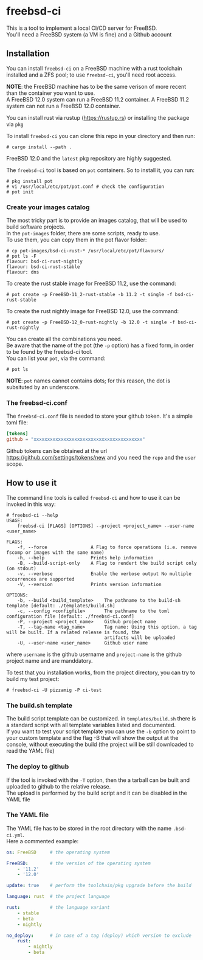 # freebsd-ci

This is a tool to implement a local CI/CD server for FreeBSD.  
You'll need a FreeBSD system (a VM is fine) and a Github account
## Installation

You can install `freebsd-ci` on a FreeBSD machine with a rust toolchain installed and a ZFS pool; to use `freebsd-ci`, you'll need root access.

**NOTE**: the FreeBSD machine has to be the same verison of more recent than the container you want to use.  
A FreeBSD 12.0 system can run a FreeBSD 11.2 container. A FreeBSD 11.2 system can not run a FreeBSD 12.0 container.

You can install rust via rustup (https://rustup.rs) or installing the package via `pkg`

To install `freebsd-ci` you can clone this repo in your directory and then run:
```console
# cargo install --path .
```

FreeBSD 12.0 and the `latest` pkg repository are highly suggested.

The `freebsd-ci` tool is based on `pot` containers. So to install it, you can run:

```console
# pkg install pot
# vi /usr/local/etc/pot/pot.conf # check the configuration
# pot init
```

### Create your images catalog

The most tricky part is to provide an images catalog, that will be used to build software projects.  
In the `pot-images` folder, there are some scripts, ready to use.  
To use them, you can copy them in the pot flavor folder:
```console
# cp pot-images/bsd-ci-rust-* /usr/local/etc/pot/flavours/
# pot ls -F
flavour: bsd-ci-rust-nightly
flavour: bsd-ci-rust-stable
flavour: dns
```

To create the rust stable image for FreeBSD 11.2, use the command:
```console
# pot create -p FreeBSD-11_2-rust-stable -b 11.2 -t single -f bsd-ci-rust-stable
```

To create the rust nightly image for FreeBSD 12.0, use the command:
```console
# pot create -p FreeBSD-12_0-rust-nightly -b 12.0 -t single -f bsd-ci-rust-nightly
```

You can create all the combinations you need.  
Be aware that the name of the pot (the `-p` option) has a fixed form, in order to be found by the freebsd-ci tool.  
You can list your `pot`, via the command:
```console
# pot ls
```

**NOTE**: `pot` names cannot contains dots; for this reason, the dot is subsituted by an underscore.
### The freebsd-ci.conf

The `freebsd-ci.conf` file is needed to store your github token. It's a simple toml file:
```toml
[tokens]
github = "xxxxxxxxxxxxxxxxxxxxxxxxxxxxxxxxxxxxxxxx"
```

Github tokens can be obtained at the url https://github.com/settings/tokens/new and you need the `repo` and the `user` scope.


## How to use it

The command line tools is called `freebsd-ci` and how to use it can be invoked in this way:

```console
# freebsd-ci --help
USAGE:
    freebsd-ci [FLAGS] [OPTIONS] --project <project_name> --user-name <user_name>

FLAGS:
    -f, --force                A Flag to force operations (i.e. remove fscomp or images with the same name)
    -h, --help                 Prints help information
    -B, --build-script-only    A Flag to rendert the build script only (on stdout)
    -v, --verbose              Enable the verbose output No multiple occurrences are supported
    -V, --version              Prints version information

OPTIONS:
    -b, --build <build_template>    The pathname to the build-sh template [default: ./templates/build.sh]
    -c, --config <configfile>       The pathname to the toml configuration file [default: ./freebsd-ci.conf]
    -P, --project <project_name>    Github project name
    -T, --tag-name <tag_name>       Tag name: Using this option, a tag will be built. If a related release is found, the
                                    artifacts will be uploaded
    -U, --user-name <user_name>     Github user name
```
where `username` is the github username and `project-name` is the github project name and are manddatory.

To test that you installation works, from the project directory, you can try to build my test project:
```
# freebsd-ci -U pizzamig -P ci-test
```

### The build.sh template
The build script template can be customized. in `templates/build.sh` there is a standard script with all template variables listed and documented.  
If you want to test your script template you can use the `-b` option to point to your custom template and the flag -B that will show the output at the console, without executing the build (the project will be still downloaded to read the YAML file)

### The deploy to github

If the tool is invoked with the `-T` option, then the a tarball can be built and uploaded to github to the relative release.  
The upload is performed by the build script and it can be disabled in the YAML file

### The YAML file

The YAML file has to be stored in the root directory with the name `.bsd-ci.yml`.  
Here a commented example:
```yaml
os: FreeBSD		# the operating system

FreeBSD:		# the version of the operating system
    - '11.2'
    - '12.0'

update: true	# perform the toolchain/pkg upgrade before the build

language: rust	# the project language

rust:			# the language variant
    - stable
    - beta
    - nightly

no_deploy:		# in case of a tag (deploy) which version to exclude
    rust:
        - nightly
        - beta
```




